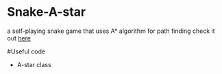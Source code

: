 # Snake-A-star
a self-playing snake game that uses A* algorithm for path finding
check it out [here](https://poequlta.github.io/Snake-A-star/)

#Useful code
* A-star class
